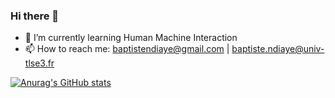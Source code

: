 ### Hi there 👋



- 🌱 I’m currently learning Human Machine Interaction
- 📫 How to reach me: baptistendiaye@gmail.com | baptiste.ndiaye@univ-tlse3.fr

[![Anurag's GitHub stats](https://github-readme-stats.vercel.app/api?username=baptistend&theme=github_dark)](https://github.com/anuraghazra/github-readme-stats)
